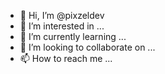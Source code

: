- 👋 Hi, I’m @pixzeldev
- 👀 I’m interested in ...
- 🌱 I’m currently learning ...
- 💞️ I’m looking to collaborate on ...
- 📫 How to reach me ...

<!---
pixzeldev/pixzeldev is a ✨ special ✨ repository because its `README.md` (this file) appears on your GitHub profile.
You can click the Preview link to take a look at your changes.
--->
